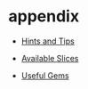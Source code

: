 # appendix

 <ul class='toc'><li><a href='/en/appendix/tips'>Hints and Tips</a></li></ul>

<ul class='toc'><li><a href='/en/appendix/slices'>Available Slices</a></li></ul>

<ul class='toc'><li><a href='/en/appendix/gems'>Useful Gems</a></li></ul> 